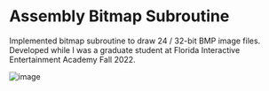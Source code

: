 # Assembly Bitmap Subroutine
Implemented bitmap subroutine to draw 24 / 32-bit BMP image files. 
Developed while I was a graduate student at Florida Interactive Entertainment Academy Fall 2022.

![image](https://user-images.githubusercontent.com/43223838/235767706-ddea50ff-2eb1-4156-add9-0d7910c36b8a.png)
